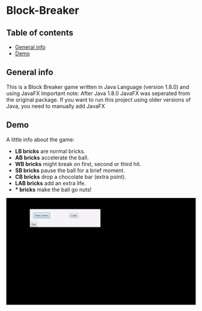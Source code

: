 # Block-Breaker
## Table of contents
* [General info](#general-info)
* [Demo](#demo)
## General info
This is a Block Breaker game written in Java Language (version 1.8.0) and using JavaFX
Important note: After Java 1.8.0 JavaFX was seperated from the original package. If you want to run this project using older versions of Java, you need to manually add JavaFX
## Demo
A little info about the game: 
- **LB bricks** are normal bricks.
- **AB bricks** accelerate the ball.
- **WB bricks** might break on first, second or third hit.
- **SB bricks** pause the ball for a brief moment.
- **CB bricks** drop a chocolate bar (extra point).
- **LAB bricks** add an extra life.
- **\* bricks** make the ball go nuts!

![](https://github.com/DanMS98/Block-Breaker/blob/main/Breakit%20Demo.gif)
